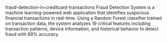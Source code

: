 fraud-detection-in-creditcard-transactions
Fraud Detection System is a machine learning-powered web application that identifies suspicious financial transactions in real-time. Using a Random Forest classifier trained on transaction data, the system analyzes 19 critical features including transaction patterns, device information, and historical behavior to detect fraud with 89% accuracy.
